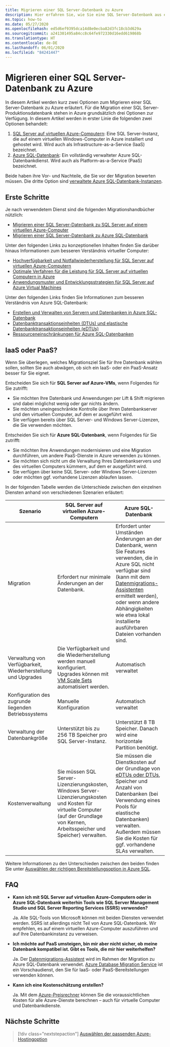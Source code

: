 ```yaml
---
title: Migrieren einer SQL Server-Datenbank zu Azure
description: Hier erfahren Sie, wie Sie eine SQL Server-Datenbank aus einer lokalen SQL Server-Instanz zu Azure migrieren.
ms.topic: how-to
ms.date: 05/27/2020
ms.openlocfilehash: ed5d6ef9395dca14d8e0ecba82d3fc18cb3d629a
ms.sourcegitcommit: a241301495a84cc8c64fe972330d16edd619868b
ms.translationtype: HT
ms.contentlocale: de-DE
ms.lasthandoff: 06/01/2020
ms.locfileid: "84241447"
---
```

# <a name="migrate-a-sql-server-database-to-azure"></a>Migrieren einer SQL Server-Datenbank zu Azure

In diesem Artikel werden kurz zwei Optionen zum Migrieren einer SQL Server-Datenbank zu Azure erläutert. Für die Migration einer SQL Server-Produktionsdatenbank stehen in Azure grundsätzlich drei Optionen zur Verfügung. In diesem Artikel werden in erster Linie die folgenden zwei Optionen behandelt:

1. [SQL Server auf virtuellen Azure-Computern](https://docs.microsoft.com/azure/virtual-machines/windows/sql/virtual-machines-windows-sql-server-iaas-overview): Eine SQL Server-Instanz, die auf einem virtuellen Windows-Computer in Azure installiert und gehostet wird. Wird auch als Infrastructure-as-a-Service (IaaS) bezeichnet.
2. [Azure SQL-Datenbank](https://docs.microsoft.com/azure/sql-database/sql-database-technical-overview): Ein vollständig verwalteter Azure SQL-Datenbankdienst. Wird auch als Platform-as-a-Service (PaaS) bezeichnet.

Beide haben ihre Vor- und Nachteile, die Sie vor der Migration bewerten müssen. Die dritte Option sind [verwaltete Azure SQL-Datenbank-Instanzen](https://docs.microsoft.com/azure/sql-database/sql-database-managed-instance).

## <a name="get-started"></a>Erste Schritte

Je nach verwendetem Dienst sind die folgenden Migrationshandbücher nützlich:

* [Migrieren einer SQL Server-Datenbank zu SQL Server auf einem virtuellen Azure-Computer](https://docs.microsoft.com/azure/virtual-machines/windows/sql/virtual-machines-windows-migrate-sql)
* [Migrieren einer SQL Server-Datenbank zu Azure SQL-Datenbank](https://docs.microsoft.com/azure/sql-database/sql-database-migrate-your-sql-server-database)

Unter den folgenden Links zu konzeptionellen Inhalten finden Sie darüber hinaus Informationen zum besseren Verständnis virtueller Computer:

* [Hochverfügbarkeit und Notfallwiederherstellung für SQL Server auf virtuellen Azure-Computern](https://docs.microsoft.com/azure/virtual-machines/windows/sql/virtual-machines-windows-sql-high-availability-dr)
* [Optimale Verfahren für die Leistung für SQL Server auf virtuellen Computern in Azure](https://docs.microsoft.com/azure/virtual-machines/windows/sql/virtual-machines-windows-sql-performance)
* [Anwendungsmuster und Entwicklungsstrategien für SQL Server auf Azure Virtual Machines](https://docs.microsoft.com/azure/virtual-machines/windows/sql/virtual-machines-windows-sql-server-app-patterns-dev-strategies)

Unter den folgenden Links finden Sie Informationen zum besseren Verständnis von Azure SQL-Datenbank:

* [Erstellen und Verwalten von Servern und Datenbanken in Azure SQL-Datenbank](https://docs.microsoft.com/azure/sql-database/sql-database-servers-databases)
* [Datenbanktransaktionseinheiten (DTUs) und elastische Datenbanktransaktionseinheiten (eDTUs)](https://docs.microsoft.com/azure/sql-database/sql-database-what-is-a-dtu)
* [Ressourceneinschränkungen für Azure SQL-Datenbanken](https://docs.microsoft.com/azure/sql-database/sql-database-resource-limits)

## <a name="choosing-iaas-or-paas"></a>IaaS oder PaaS?

Wenn Sie überlegen, welches Migrationsziel Sie für Ihre Datenbank wählen sollen, sollten Sie auch abwägen, ob sich ein IaaS- oder ein PaaS-Ansatz besser für Sie eignet.

Entscheiden Sie sich für **SQL Server auf Azure-VMs**, wenn Folgendes für Sie zutrifft:

* Sie möchten Ihre Datenbank und Anwendungen per Lift & Shift migrieren und dabei möglichst wenig oder gar nichts ändern.
* Sie möchten uneingeschränkte Kontrolle über Ihren Datenbankserver und den virtuellen Computer, auf dem er ausgeführt wird.
* Sie verfügen bereits über SQL Server- und Windows Server-Lizenzen, die Sie verwenden möchten.

Entscheiden Sie sich für **Azure SQL-Datenbank**, wenn Folgendes für Sie zutrifft:

* Sie möchten Ihre Anwendungen modernisieren und eine Migration durchführen, um andere PaaS-Dienste in Azure verwenden zu können.
* Sie möchten sich nicht um die Verwaltung Ihres Datenbankservers und des virtuellen Computers kümmern, auf dem er ausgeführt wird.
* Sie verfügen über keine SQL Server- oder Windows Server-Lizenzen oder möchten ggf. vorhandene Lizenzen ablaufen lassen.

In der folgenden Tabelle werden die Unterschiede zwischen den einzelnen Diensten anhand von verschiedenen Szenarien erläutert:

| Szenario | SQL Server auf virtuellen Azure-Computern | Azure SQL-Datenbank |
|----------|-------------------------|--------------------|
| Migration | Erfordert nur minimale Änderungen an der Datenbank. | Erfordert unter Umständen Änderungen an der Datenbank, wenn Sie Features verwenden, die in Azure SQL nicht verfügbar sind (kann mit dem [Datenmigrations-Assistenten](https://www.microsoft.com/download/details.aspx?id=53595) ermittelt werden), oder wenn andere Abhängigkeiten wie etwa lokal installierte ausführbaren Dateien vorhanden sind.|
| Verwaltung von Verfügbarkeit, Wiederherstellung und Upgrades | Die Verfügbarkeit und die Wiederherstellung werden manuell konfiguriert. Upgrades können mit [VM Scale Sets](https://docs.microsoft.com/azure/virtual-machine-scale-sets/virtual-machine-scale-sets-automatic-upgrade) automatisiert werden. | Automatisch verwaltet |
| Konfiguration des zugrunde liegenden Betriebssystems | Manuelle Konfiguration | Automatisch verwaltet |
| Verwaltung der Datenbankgröße | Unterstützt bis zu 256 TB Speicher pro SQL Server-Instanz. | Unterstützt 8 TB Speicher. Danach wird eine horizontale Partition benötigt. |
| Kostenverwaltung | Sie müssen SQL Server-Lizenzierungskosten, Windows Server-Lizenzierungskosten und Kosten für virtuelle Computer (auf der Grundlage von Kernen, Arbeitsspeicher und Speicher) verwalten. | Sie müssen die Dienstkosten auf der Grundlage von [eDTUs oder DTUs](https://docs.microsoft.com/azure/sql-database/sql-database-what-is-a-dtu), Speicher und Anzahl von Datenbanken (bei Verwendung eines Pools für elastische Datenbanken) verwalten. Außerdem müssen Sie die Kosten für ggf. vorhandene SLAs verwalten. |

Weitere Informationen zu den Unterschieden zwischen den beiden finden Sie unter [Auswählen der richtigen Bereitstellungsoption in Azure SQL](https://docs.microsoft.com/azure/sql-database/sql-database-paas-vs-sql-server-iaas).

## <a name="faq"></a>FAQ

* **Kann ich mit SQL Server auf virtuellen Azure-Computern oder in Azure SQL-Datenbank weiterhin Tools wie SQL Server Management Studio und SQL Server Reporting Services (SSRS) verwenden?**

    Ja. Alle SQL-Tools von Microsoft können mit beiden Diensten verwendet werden. SSRS ist allerdings nicht Teil von Azure SQL-Datenbank. Wir empfehlen, es auf einem virtuellen Azure-Computer auszuführen und auf Ihre Datenbankinstanz zu verweisen.

* **Ich möchte auf PaaS umsteigen, bin mir aber nicht sicher, ob meine Datenbank kompatibel ist. Gibt es Tools, die mir hier weiterhelfen?**

    Ja. Der [Datenmigrations-Assistent](https://www.microsoft.com/download/details.aspx?id=53595) wird im Rahmen der Migration zu Azure SQL-Datenbank verwendet. [Azure Database Migration Service](https://azure.microsoft.com/campaigns/database-migration/) ist ein Vorschaudienst, den Sie für IaaS- oder PaaS-Bereitstellungen verwenden können.

* **Kann ich eine Kostenschätzung erstellen?**

    Ja. Mit dem [Azure-Preisrechner](https://azure.microsoft.com/pricing/calculator/) können Sie die voraussichtlichen Kosten für alle Azure-Dienste berechnen – auch für virtuelle Computer und Datenbankdienste.

## <a name="next-steps"></a>Nächste Schritte

> [!div class="nextstepaction"]
> [Auswählen der passenden Azure-Hostingoption](choose.md)
